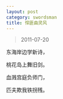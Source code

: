 ```yaml
---
layout: post
category: swordsman
title: 悍匪曲灵风
---
```


> 2011-07-20

东海岸边学新诗，

桃花岛上舞旧剑。

血溅宫庭负师门，

匹夫欺我铁拐残。
